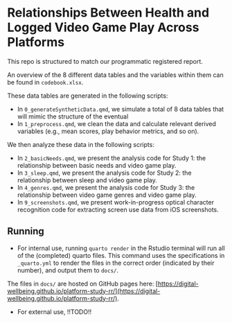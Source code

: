# Relationships Between Health and Logged Video Game Play Across Platforms

This repo is structured to match our programmatic registered report. 

An overview of the 8 different data tables and the variables within them can be found in `codebook.xlsx`. 

These data tables are generated in the following scripts:

- In `0_generateSyntheticData.qmd`, we simulate a total of 8 data tables that will mimic the structure of the eventual
- In `1_preprocess.qmd`, we clean the data and calculate relevant derived variables (e.g., mean scores, play behavior metrics, and so on).

We then analyze these data in the following scripts:

- In `2_basicNeeds.qmd`, we present the analysis code for Study 1: the relationship between basic needs and video game play.
- In `3_sleep.qmd`, we present the analysis code for Study 2: the relationship between sleep and video game play.
- In `4_genres.qmd`, we present the analysis code for Study 3: the relationship between video game genres and video game play.
- In `9_screenshots.qmd`, we present work-in-progress optical character recognition code for extracting screen use data from iOS screenshots. 

## Running

- For internal use, running `quarto render` in the Rstudio terminal will run all of the (completed) quarto files. This command uses the specifications in `_quarto.yml` to render the files in the correct order (indicated by their number), and output them to `docs/`.

The files in `docs/` are hosted on GitHub pages here: [https://digital-wellbeing.github.io/platform-study-rr/](https://digital-wellbeing.github.io/platform-study-rr/).

- For external use, !!TODO!!
